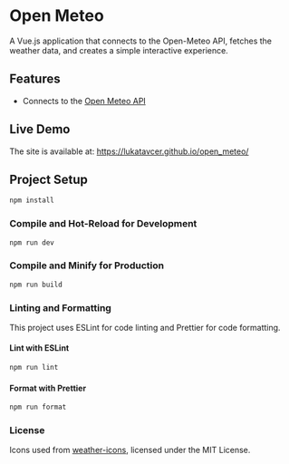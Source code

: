 # Open Meteo

A Vue.js application that connects to the Open-Meteo API, fetches the weather data, and creates a simple interactive experience.

## Features

- Connects to the [Open Meteo API](https://open-meteo.com/en/docs)



## Live Demo

The site is available at: https://lukatavcer.github.io/open_meteo/

## Project Setup

```sh
npm install
```

### Compile and Hot-Reload for Development

```sh
npm run dev
```

### Compile and Minify for Production

```sh
npm run build
```

### Linting and Formatting

This project uses ESLint for code linting and Prettier for code formatting.

#### Lint with ESLint

```sh
npm run lint
```

#### Format with Prettier

```sh
npm run format
```

### License

Icons used from [weather-icons](https://github.com/basmilius/weather-icons), licensed under the MIT License.

